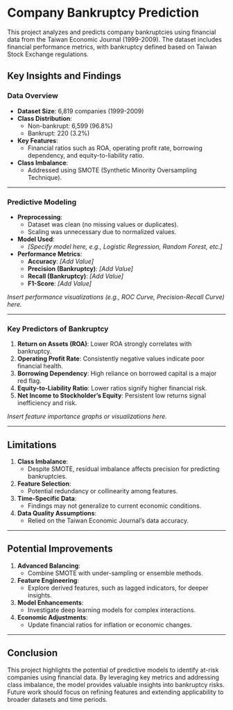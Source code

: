 # Company Bankruptcy Prediction

This project analyzes and predicts company bankruptcies using financial data from the Taiwan Economic Journal (1999-2009). The dataset includes financial performance metrics, with bankruptcy defined based on Taiwan Stock Exchange regulations.

## Key Insights and Findings

### Data Overview
- **Dataset Size**: 6,819 companies (1999-2009)
- **Class Distribution**:
  - Non-bankrupt: 6,599 (96.8%)
  - Bankrupt: 220 (3.2%)
- **Key Features**: 
  - Financial ratios such as ROA, operating profit rate, borrowing dependency, and equity-to-liability ratio.
- **Class Imbalance**: 
  - Addressed using SMOTE (Synthetic Minority Oversampling Technique).

---

### Predictive Modeling
- **Preprocessing**:
  - Dataset was clean (no missing values or duplicates).
  - Scaling was unnecessary due to normalized values.
- **Model Used**: 
  - *[Specify model here, e.g., Logistic Regression, Random Forest, etc.]*  
- **Performance Metrics**:
  - **Accuracy**: *[Add Value]*
  - **Precision (Bankruptcy)**: *[Add Value]*
  - **Recall (Bankruptcy)**: *[Add Value]*
  - **F1-Score**: *[Add Value]*

*Insert performance visualizations (e.g., ROC Curve, Precision-Recall Curve) here.*

---

### Key Predictors of Bankruptcy
1. **Return on Assets (ROA)**: Lower ROA strongly correlates with bankruptcy.
2. **Operating Profit Rate**: Consistently negative values indicate poor financial health.
3. **Borrowing Dependency**: High reliance on borrowed capital is a major red flag.
4. **Equity-to-Liability Ratio**: Lower ratios signify higher financial risk.
5. **Net Income to Stockholder’s Equity**: Persistent low returns signal inefficiency and risk.

*Insert feature importance graphs or visualizations here.*

---

## Limitations
1. **Class Imbalance**:
   - Despite SMOTE, residual imbalance affects precision for predicting bankruptcies.
2. **Feature Selection**:
   - Potential redundancy or collinearity among features.
3. **Time-Specific Data**:
   - Findings may not generalize to current economic conditions.
4. **Data Quality Assumptions**:
   - Relied on the Taiwan Economic Journal’s data accuracy.

---

## Potential Improvements
1. **Advanced Balancing**:
   - Combine SMOTE with under-sampling or ensemble methods.
2. **Feature Engineering**:
   - Explore derived features, such as lagged indicators, for deeper insights.
3. **Model Enhancements**:
   - Investigate deep learning models for complex interactions.
4. **Economic Adjustments**:
   - Update financial ratios for inflation or economic changes.

---

## Conclusion
This project highlights the potential of predictive models to identify at-risk companies using financial data. By leveraging key metrics and addressing class imbalance, the model provides valuable insights into bankruptcy risks. Future work should focus on refining features and extending applicability to broader datasets and time periods.
